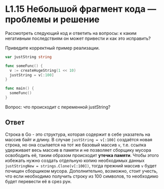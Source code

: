 # L1.15 Небольшой фрагмент кода — проблемы и решение

Рассмотреть следующий код и ответить на вопросы: к каким негативным последствиям он может привести и как это исправить?

Приведите корректный пример реализации.

```go
var justString string

func someFunc() {
  v := createHugeString(1 << 10)
  justString = v[:100]
}

func main() {
  someFunc()
}
```

Вопрос: что происходит с переменной justString?

## Ответ

Строка в Go - это структура, которая содержит в себе указатель на массив байт и длину. В случае `justString = v[:100]` создаётся новая строка, но она ссылается на тот же базовый массив `v`, т.е. ссылка удерживает весь массив в памяти и не позволяет сборщику мусора освободить её, таким образом происходит **утечка памяти**. Чтобы этого избежать нужно создать отдельную копию необходимых данных `justStringNew = strings.Clone(v[:100])`, тогда прежний массив `v` будет почищен сборщиком мусора. Дополнительно, возможно, стоит учесть, что если необходимо получить строку из 100 символов, то необходимо будет перевести её в срез рун.
